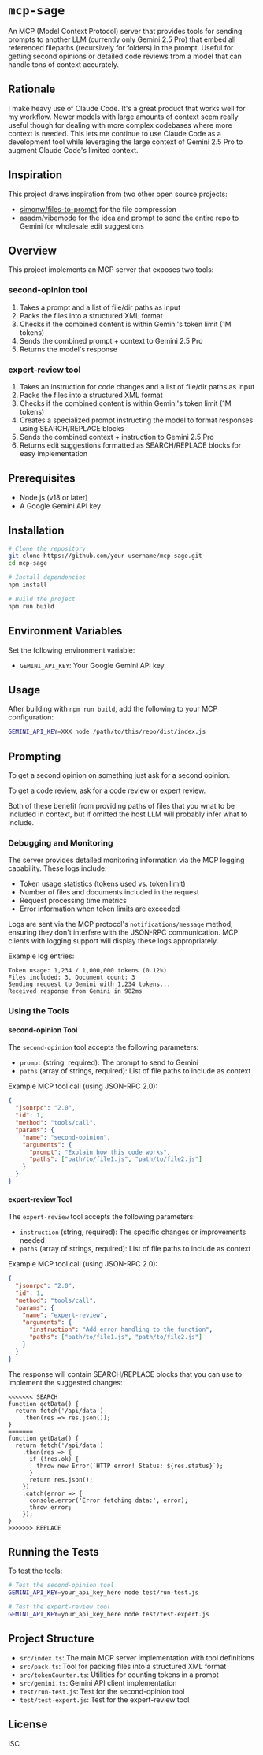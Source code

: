 # `mcp-sage`

An MCP (Model Context Protocol) server that provides tools for sending prompts to another LLM (currently only Gemini 2.5 Pro) that embed all referenced filepaths (recursively for folders) in the prompt. Useful for getting second opinions or detailed code reviews from a model that can handle tons of context accurately.

## Rationale

I make heavy use of Claude Code. It's a great product that works well for my workflow. Newer models with large amounts of context seem really useful though for dealing with more complex codebases where more context is needed. This lets me continue to use Claude Code as a development tool while leveraging the large context of Gemini 2.5 Pro to augment Claude Code's limited context.

## Inspiration

This project draws inspiration from two other open source projects:

- [simonw/files-to-prompt](https://github.com/simonw/files-to-prompt) for the file compression
- [asadm/vibemode](https://github.com/asadm/vibemode) for the idea and prompt to send the entire repo to Gemini for wholesale edit suggestions

## Overview

This project implements an MCP server that exposes two tools:

### second-opinion tool

1. Takes a prompt and a list of file/dir paths as input
2. Packs the files into a structured XML format
3. Checks if the combined content is within Gemini's token limit (1M tokens)
4. Sends the combined prompt + context to Gemini 2.5 Pro
5. Returns the model's response

### expert-review tool

1. Takes an instruction for code changes and a list of file/dir paths as input
2. Packs the files into a structured XML format
3. Checks if the combined content is within Gemini's token limit (1M tokens)
4. Creates a specialized prompt instructing the model to format responses using SEARCH/REPLACE blocks
5. Sends the combined context + instruction to Gemini 2.5 Pro
6. Returns edit suggestions formatted as SEARCH/REPLACE blocks for easy implementation

## Prerequisites

- Node.js (v18 or later)
- A Google Gemini API key

## Installation

```bash
# Clone the repository
git clone https://github.com/your-username/mcp-sage.git
cd mcp-sage

# Install dependencies
npm install

# Build the project
npm run build
```

## Environment Variables

Set the following environment variable:

- `GEMINI_API_KEY`: Your Google Gemini API key

## Usage

After building with `npm run build`, add the following to your MCP configuration:

```sh
GEMINI_API_KEY=XXX node /path/to/this/repo/dist/index.js
```

## Prompting

To get a second opinion on something just ask for a second opinion.

To get a code review, ask for a code review or expert review.

Both of these benefit from providing paths of files that you wnat to be included in context, but if omitted the host LLM will probably infer what to include.

### Debugging and Monitoring

The server provides detailed monitoring information via the MCP logging capability. These logs include:

- Token usage statistics (tokens used vs. token limit)
- Number of files and documents included in the request
- Request processing time metrics
- Error information when token limits are exceeded

Logs are sent via the MCP protocol's `notifications/message` method, ensuring they don't interfere with the JSON-RPC communication. MCP clients with logging support will display these logs appropriately.

Example log entries:
```
Token usage: 1,234 / 1,000,000 tokens (0.12%)
Files included: 3, Document count: 3
Sending request to Gemini with 1,234 tokens...
Received response from Gemini in 982ms
```

### Using the Tools

#### second-opinion Tool

The `second-opinion` tool accepts the following parameters:

- `prompt` (string, required): The prompt to send to Gemini
- `paths` (array of strings, required): List of file paths to include as context

Example MCP tool call (using JSON-RPC 2.0):

```json
{
  "jsonrpc": "2.0",
  "id": 1,
  "method": "tools/call",
  "params": {
    "name": "second-opinion",
    "arguments": {
      "prompt": "Explain how this code works",
      "paths": ["path/to/file1.js", "path/to/file2.js"]
    }
  }
}
```

#### expert-review Tool

The `expert-review` tool accepts the following parameters:

- `instruction` (string, required): The specific changes or improvements needed
- `paths` (array of strings, required): List of file paths to include as context

Example MCP tool call (using JSON-RPC 2.0):

```json
{
  "jsonrpc": "2.0",
  "id": 1,
  "method": "tools/call",
  "params": {
    "name": "expert-review",
    "arguments": {
      "instruction": "Add error handling to the function",
      "paths": ["path/to/file1.js", "path/to/file2.js"]
    }
  }
}
```

The response will contain SEARCH/REPLACE blocks that you can use to implement the suggested changes:

```
<<<<<<< SEARCH
function getData() {
  return fetch('/api/data')
    .then(res => res.json());
}
=======
function getData() {
  return fetch('/api/data')
    .then(res => {
      if (!res.ok) {
        throw new Error(`HTTP error! Status: ${res.status}`);
      }
      return res.json();
    })
    .catch(error => {
      console.error('Error fetching data:', error);
      throw error;
    });
}
>>>>>>> REPLACE
```

## Running the Tests

To test the tools:

```bash
# Test the second-opinion tool
GEMINI_API_KEY=your_api_key_here node test/run-test.js

# Test the expert-review tool
GEMINI_API_KEY=your_api_key_here node test/test-expert.js
```

## Project Structure

- `src/index.ts`: The main MCP server implementation with tool definitions
- `src/pack.ts`: Tool for packing files into a structured XML format
- `src/tokenCounter.ts`: Utilities for counting tokens in a prompt
- `src/gemini.ts`: Gemini API client implementation
- `test/run-test.js`: Test for the second-opinion tool
- `test/test-expert.js`: Test for the expert-review tool

## License

ISC
